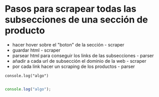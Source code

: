# Pasos para scrapear todas las subsecciones de una sección de producto

- hacer hover sobre el "boton" de la sección  - scraper
- guardar html - scraper
- parsear html para conseguir los links de las subsecciones - parser
- añadir a cada url de subsección el dominio de la web - scraper
- por cada link hacer un scraping de los productos - parser

`console.log("algo")`

```js

console.log("algo");

```

